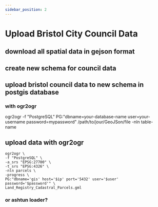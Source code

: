 ```yaml
---
sidebar_position: 2
---
```


# Upload Bristol City Council Data

## download all spatial data in gejson format

## create new schema for council data

## upload bristol council data to new schema in postgis database

### with ogr2ogr
ogr2ogr -f "PostgreSQL" PG:"dbname=your-database-name user=your-username password=mypassword" /path/to/jour/GeoJSon/file -nln table-name

## upload data with ogr2ogr
```
ogr2ogr \
-f "PostgreSQL" \
-a_srs "EPSG:27700" \
-t_srs "EPSG:4326" \
-nln parcels \
-progress \
PG:"dbname='gis' host='$ip' port='5432' user='$user'
password='$password'" \
Land_Registry_Cadastral_Parcels.gml
```

### or ashtun loader?



